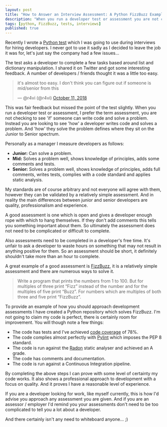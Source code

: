 ```yaml
---
layout: post
title: "How to Answer an Interview Assessment: A Python FizzBuzz Example"
description: "When you run a developer test or assessment you are not checking to see 'if' someone can write code and solve a problem."
tags: [python, FizzBuzz, tests, interviews]
published: true
---
```

Recently I wrote a [Python test](https://github.com/RobDWaller/python-assessment) which I was going to use during interviews for hiring developers. I never got to use it sadly as I decided to leave the job it was for, let's just say the company had a few issues...

The test asks a developer to complete a few tasks based around list and dictionary manipulation. I shared it on Twitter and got some interesting feedback. A number of developers / friends thought it was a little too easy.

<blockquote class="twitter-tweet" data-lang="en"><p lang="en" dir="ltr">it&#39;s almost too easy. I don&#39;t think you can figure out if someone is mid/senior from this</p>&mdash; @r4vi (@r4vi) <a href="https://twitter.com/r4vi/status/1050426504008622080?ref_src=twsrc%5Etfw">October 11, 2018</a></blockquote>
<script async src="https://platform.twitter.com/widgets.js" charset="utf-8"></script>

This was fair feedback but missed the point of the test slightly. When you run a developer test or assessment, I prefer the term assessment, you are not checking to see 'if' someone can write code and solve a problem. Instead you are looking to see 'how' a developer writes code and solves a problem. And 'how' they solve the problem defines where they sit on the Junior to Senior spectrum.

Personally as a manager I measure developers as follows:

- **Junior:** Can solve a problem.
- **Mid:** Solves a problem well, shows knowledge of principles, adds some comments and tests.
- **Senior:** Solves a problem well, shows knowledge of principles, adds full comments, writes tests, complies with a code standard and applies static analysis.

My standards are of course arbitrary and not everyone will agree with them, however they can be validated by a relatively simple assessment. And in reality the main differences between junior and senior developers are quality, professionalism and experience.

A good assessment is one which is open and gives a developer enough rope with which to hang themselves. If they don't add comments this tells you something important about them. So ultimately the assessment does not need to be complicated or difficult to complete.

Also assessments need to be completed in a developer's free time. It's unfair to ask a developer to waste hours on something that may not result in anything positive for them. So an assessment should be short, it definitely shouldn't take more than an hour to complete.

A great example of a good assessment is [FizzBuzz](http://wiki.c2.com/?FizzBuzzTest), it is a relatively simple assessment and there are numerous ways to solve it.

> Write a program that prints the numbers from 1 to 100. But for multiples of three print “Fizz” instead of the number and for the multiples of five print “Buzz”. For numbers which are multiples of both three and five print “FizzBuzz”.

To provide an example of how you should approach development assessments I have created a Python repository which solves FizzBuzz. I'm not going to claim my code is perfect, there is certainly room for improvement. You will though note a few things:

- The code has tests and I've achieved [code coverage](https://codecov.io/gh/RobDWaller/fizz_buzz) of 78%.
- The code complies almost perfectly with [Pylint](https://www.pylint.org/) which imposes the PEP 8 standard.
- The code is run against the [Radon](https://radon.readthedocs.io/en/latest/) static analyser and achieved an A grade.
- The code has comments and documentation.
- The code is run against a Continuous Integration pipeline.

By completing the above steps I can prove with some level of certainty my code works. It also shows a professional approach to development with a focus on quality. And it proves I have a reasonable level of experience.

If you are a developer looking for work, like myself currently, this is how I'd advise you approach any assessment you are given. And if you are an assessor / employer I'd remind you your assessments don't need to be too complicated to tell you a lot about a developer.

And there certainly isn't any need to whiteboard anyone... ;)
